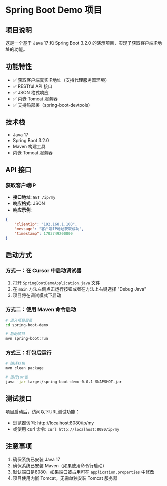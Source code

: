# Spring Boot Demo 项目

## 项目说明
这是一个基于 Java 17 和 Spring Boot 3.2.0 的演示项目，实现了获取客户端IP地址的功能。

## 功能特性
- ✅ 获取客户端真实IP地址（支持代理服务器环境）
- ✅ RESTful API 接口
- ✅ JSON 格式响应
- ✅ 内嵌 Tomcat 服务器
- ✅ 支持热部署（spring-boot-devtools）

## 技术栈
- Java 17
- Spring Boot 3.2.0
- Maven 构建工具
- 内嵌 Tomcat 服务器

## API 接口

### 获取客户端IP
- **接口地址**: `GET /ip/my`
- **响应格式**: JSON
- **响应示例**:
```json
{
    "clientIp": "192.168.1.100",
    "message": "客户端IP地址获取成功",
    "timestamp": 1703749200000
}
```

## 启动方式

### 方式一：在 Cursor 中启动调试器
1. 打开 `SpringBootDemoApplication.java` 文件
2. 在 `main` 方法左侧点击运行按钮或者在方法上右键选择 "Debug Java"
3. 项目将在调试模式下启动

### 方式二：使用 Maven 命令启动
```bash
# 进入项目目录
cd spring-boot-demo

# 启动项目
mvn spring-boot:run
```

### 方式三：打包后运行
```bash
# 编译打包
mvn clean package

# 运行jar包
java -jar target/spring-boot-demo-0.0.1-SNAPSHOT.jar
```

## 测试接口
项目启动后，访问以下URL测试功能：
- 浏览器访问: http://localhost:8080/ip/my
- 或使用 curl 命令: `curl http://localhost:8080/ip/my`

## 注意事项
1. 确保系统已安装 Java 17
2. 确保系统已安装 Maven（如果使用命令行启动）
3. 默认端口是8080，如果端口被占用可在 `application.properties` 中修改
4. 项目使用内嵌 Tomcat，无需单独安装 Tomcat 服务器 